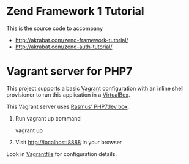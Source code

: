 # Zend Framework 1 Tutorial

This is the source code to accompany

* http://akrabat.com/zend-framework-tutorial/
* http://akrabat.com/zend-auth-tutorial/

# Vagrant server for PHP7

This project supports a basic [Vagrant](http://docs.vagrantup.com/v2/getting-started/index.html) configuration with an inline shell provisioner to run this application in a [VirtualBox](https://www.virtualbox.org/wiki/Downloads).

This Vagrant server uses [Rasmus' PHP7dev box](https://github.com/rlerdorf/php7dev).

1. Run vagrant up command

    vagrant up

2. Visit [http://localhost:8888](http://localhost:8888) in your browser

Look in [Vagrantfile](Vagrantfile) for configuration details.
